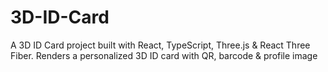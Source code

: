 # 3D-ID-Card
A 3D ID Card project built with React, TypeScript, Three.js & React Three Fiber. Renders a personalized 3D ID card with QR, barcode & profile image
